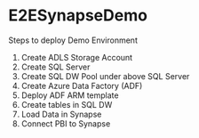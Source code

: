 # E2ESynapseDemo

Steps to deploy Demo Environment

1. Create ADLS Storage Account
2. Create SQL Server
3. Create SQL DW Pool under above SQL Server
4. Create Azure Data Factory (ADF)
5. Deploy ADF ARM template
6. Create tables in SQL DW
7. Load Data in Synapse
8. Connect PBI to Synapse

